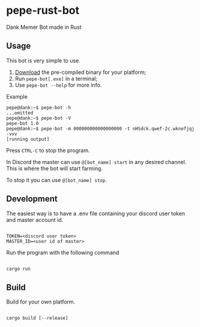# pepe-rust-bot

Dank Memer Bot made in Rust

## Usage

This bot is very simple to use.

1. [Download](https://github.com/hubble459/pepe-rust-bot/releases/latest) the pre-compiled binary for your platform;
2. Run `pepe-bot[.exe]` in a terminal;
3. Use `pepe-bot --help` for more info.

Example

```console
pepe@dank:~$ pepe-bot -h
...omitted
pepe@dank:~$ pepe-bot -V
pepe-bot 1.0
pepe@dank:~$ pepe-bot -m 000000000000000000 -t nHSdck.qwef-2c.wknefjqj -vvv
[running output]
```

Press `CTRL-C` to stop the program.

In Discord the master can use `@[bot_name] start` in any desired channel. This is where the bot will start farming.

To stop it you can use `@[bot_name] stop`.

## Development

The easiest way is to have a .env file containing your discord user token and master account id.

```properties

TOKEN=<discord user token>
MASTER_ID=<user id of master>

```

Run the program with the following command

```apache

cargo run

```

## Build

Build for your own platform.

```apache

cargo build [--release]

```
